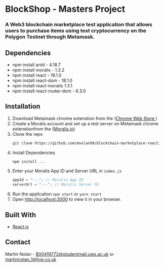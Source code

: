 # BlockShop - Masters Project

### A Web3 blockchain marketplace test application that allows users to purchase items using test cryptocurrency on the Polygon Testnet through Metamask.

## Dependencies

- npm install antd - 4.18.7
- npm install moralis - 1.3.2
- npm install react - 18.1.0
- npm install react-dom - 18.1.0
- npm install react-moralis 1.3.1
- npm install react-router-dom - 6.3.0

## Installation

1. Download Metamask chrome extenstion from the ([Chrome Web Store ](https://chrome.google.com/webstore/detail/metamask/nkbihfbeogaeaoehlefnkodbefgpgknn?hl=en))
2. Create a Moralis account and set up a test server on Metamask chrome extenstionfrom the ([Moralis.io](Moralis.io))
3. Clone the repo
   ```sh
   git clone https://github.com/mnolan99/blockchain-marketplace-react.git
   ```
4. Install Dependencies
   ```sh
   npm install ...
   ```
5. Enter your Moralis App ID and Server URL in `index.js`
   ```js
   appId = "---"; // Moralis App ID
   serverUrl = "---"; // Moralis Server ID
   ```
6. Run the application
   `npm start` or `yarn start`
7. Open [http://localhost:3000](http://localhost:3000) to view it in your browser.

## Built With

- [React.js](https://reactjs.org/)

## Contact

Martin Nolan - B00419772@studentmail.uws.ac.uk or martinnolan_1@live.co.uk
